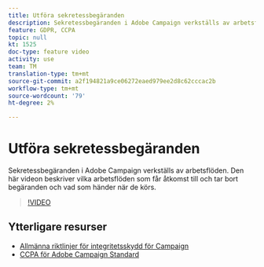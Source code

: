 ```yaml
---
title: Utföra sekretessbegäranden
description: Sekretessbegäranden i Adobe Campaign verkställs av arbetsflöden. Den här videon beskriver vilka arbetsflöden som får åtkomst till och tar bort begäranden och vad som händer när de körs.
feature: GDPR, CCPA
topic: null
kt: 1525
doc-type: feature video
activity: use
team: TM
translation-type: tm+mt
source-git-commit: a2f194821a9ce06272eaed979ee2d8c62cccac2b
workflow-type: tm+mt
source-wordcount: '79'
ht-degree: 2%

---
```



# Utföra sekretessbegäranden

Sekretessbegäranden i Adobe Campaign verkställs av arbetsflöden. Den här videon beskriver vilka arbetsflöden som får åtkomst till och tar bort begäranden och vad som händer när de körs.

>[!VIDEO](https://video.tv.adobe.com/v/22770?quality=12)

## Ytterligare resurser

* [Allmänna riktlinjer för integritetsskydd för Campaign](https://helpx.adobe.com/campaign/kb/campaign-privacy-overview.html)
* [CCPA för Adobe Campaign Standard](https://helpx.adobe.com/campaign/kb/acs-privacy.html#ccpa)
